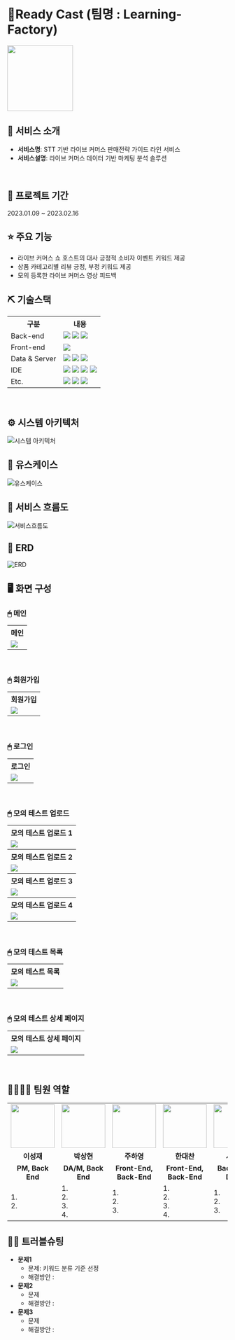 # 🌈Ready Cast (팀명 : Learning-Factory)
<p align="left"><img width = "150px" src="https://user-images.githubusercontent.com/112142281/218611766-709e6c4c-1982-4908-aa58-204c30a7a563.png"/></p>

## 👀 서비스 소개
* <b>서비스명</b>: STT 기반 라이브 커머스 판매전략 가이드 라인 서비스
* <b>서비스설명</b>: 라이브 커머스 데이터 기반 마케팅 분석 솔루션
<br>

## 📅 프로젝트 기간
2023.01.09 ~ 2023.02.16
<br>

## ⭐ 주요 기능
* 라이브 커머스 쇼 호스트의 대사 긍정적 소비자 이벤트 키워드 제공
* 상품 카테고리별 리뷰 긍정, 부정 키워드 제공
* 모의 등록한 라이브 커머스 영상 피드백

## ⛏ 기술스택
<table>
    <tr>
        <th>구분</th>
        <th>내용</th>
    </tr>
    <tr>
        <td>Back-end</td>
        <td>
            <img src="https://img.shields.io/badge/Python-3776AB?style=for-the-badge&logo=Python&logoColor=white"/> 
            <img src="https://img.shields.io/badge/Java-007396?style=for-the-badge&logo=java&logoColor=white"/> 
            <img src="https://img.shields.io/badge/Spring-6DB33F?style=for-the-badge&logo=Spring&logoColor=white"/> 
        </td>
    </tr>
    <tr>
        <td>Front-end</td>
        <td>
            <img src="https://img.shields.io/badge/React-61DAFB?style=for-the-badge&logo=React&logoColor=black">
        </td>
    </tr>
    <tr>
        <td>Data & Server</td>
        <td>
            <img src="https://img.shields.io/badge/Oracle-F80000?style=for-the-badge&logo=Oracle&logoColor=white" />
            <img src="https://img.shields.io/badge/Apache Tomcat 9.0-FFD425?style=for-the-badge&logo=Apache Tomcat&logoColor=black" />
            <img src="https://img.shields.io/badge/Node.js-339933?style=for-the-badge&logo=Node.js&logoColor=white"/> 
        </td>
    </tr>
    <tr>
        <td>IDE</td>
        <td>
            <img src="https://img.shields.io/badge/Eclipse-2C2255?style=for-the-badge&logo=Eclipse&logoColor=white"/>
            <img src="https://img.shields.io/badge/Jupyter-F37626?style=for-the-badge&logo=Jupyter&logoColor=white"/>
            <img src="https://img.shields.io/badge/Google Colab-F9AB00?style=for-the-badge&logo=Google Colab&logoColor=white">
            <img src="https://img.shields.io/badge/VSCode-007ACC?style=for-the-badge&logo=VisualStudioCode&logoColor=white"/>
        </td>
    </tr>
    <tr>
        <td>Etc.</td>
        <td>
            <img src="https://img.shields.io/badge/GitHub-181717?style=for-the-badge&logo=GitHub&logoColor=white" />
            <img src="https://img.shields.io/badge/Slack-4A154B?style=for-the-badge&logo=Slack&logoColor=white" />
            <img src="https://img.shields.io/badge/Notion-000000?style=for-the-badge&logo=Notion&logoColor=white">
        </td>
    </tr>
</table>
<br>

## ⚙ 시스템 아키텍처
![시스템 아키텍처](https://user-images.githubusercontent.com/112142281/218612824-75608aa5-335c-497b-8073-f54552ef4f01.png)
<br>

## 📌 유스케이스
![유스케이스](https://user-images.githubusercontent.com/112142281/218612837-20b2aea9-41e8-4fc5-af2b-8bb03becc76a.png)
<br>

## 📌 서비스 흐름도
![서비스흐름도](https://user-images.githubusercontent.com/112142281/218612848-1ce139dd-051e-4949-8b3a-45f9e76271ca.png)
<br>

## 📌 ERD
![ERD](https://user-images.githubusercontent.com/112142281/218612856-fe64c1c0-ba18-497d-9965-7f0bd0b3486f.png)
<br>

## 🖥 화면 구성

### 🖱 메인
<table>
  <tr>
    <th>메인</th>
  </tr>
  <tr>
    <td><img src="https://user-images.githubusercontent.com/112142281/218613121-c5f48bea-97bb-4858-9aa2-b0ba3512961e.png" /></td>
  </tr>
</table>
<br>

### 🖱 회원가입
<table>
  <tr>
    <th>회원가입</th>
  </tr>
  <tr>
    <td><img src="https://user-images.githubusercontent.com/112142281/218613305-a41bafc8-e740-40bb-b9c1-bccdab595fc4.png" /></td>
  </tr>
</table>
<br>

### 🖱 로그인
<table>
  <tr>
    <th>로그인</th>
  </tr>
  <tr>
    <td><img src="https://user-images.githubusercontent.com/112142281/218613313-be841595-302a-4b61-a04a-c3cb9e31a9b5.png"/></td>
  </tr>
</table>
<br>

### 🖱 모의 테스트 업로드
<table>
  <tr>
    <th>모의 테스트 업로드 1</th>
  </tr>
  <tr>
    <td><img src="https://user-images.githubusercontent.com/112142281/218614246-cb0c1436-4e64-4ea5-8e52-24418147110c.png"/></td>
  </tr>
  <tr>
    <th>모의 테스트 업로드 2</th>
  </tr>
  <tr>
    <td><img src="https://user-images.githubusercontent.com/112142281/218614247-fe817fd0-0d31-44de-abff-83a9a8ecf7f8.png"/></td>
  </tr>
  <tr>
    <th>모의 테스트 업로드 3</th>
  </tr>
  <tr>
    <td><img src="https://user-images.githubusercontent.com/112142281/218614255-a9e34b23-c8d8-42c4-89db-110cb8c03157.png"/></td>
  </tr>
  <tr>
    <th>모의 테스트 업로드 4</th>
  </tr>
  <tr>
    <td><img src="https://user-images.githubusercontent.com/112142281/218623322-fe6ba975-b428-4a32-a139-d6b0b051c2f6.png"/></td>
  </tr>
</table>
<br>

### 🖱 모의 테스트 목록
<table>
  <tr>
    <th>모의 테스트 목록</th>
  </tr>
  <tr>
    <td><img src="https://user-images.githubusercontent.com/112142281/218614495-bf00c019-5b9e-4fe3-88ab-7532da7e90d3.png"/></td>
  </tr>
</table>

<br>

### 🖱 모의 테스트 상세 페이지
<table>
  <tr>
    <th>모의 테스트 상세 페이지</th>
  </tr>
  <tr>
    <td><img src="https://user-images.githubusercontent.com/112142281/218614575-fed30aea-30e1-421f-ad49-71a94349ba4a.png"/></td>
  </tr>
</table>
<br>

## 👨‍👩‍👦‍👦 팀원 역할
<table>
  <tr>
    <td align="center"><img src="https://user-images.githubusercontent.com/112142281/218614854-0537cdb9-4c73-417b-ad2c-e6ac8785881e.png" width="100" height="100"/></td>
    <td align="center"><img src="https://user-images.githubusercontent.com/112142281/218614854-0537cdb9-4c73-417b-ad2c-e6ac8785881e.png" width="100" height="100"/></td>
    <td align="center"><img src="https://user-images.githubusercontent.com/112142281/218614854-0537cdb9-4c73-417b-ad2c-e6ac8785881e.png" width="100" height="100"/></td>
    <td align="center"><img src="https://user-images.githubusercontent.com/112142281/218614854-0537cdb9-4c73-417b-ad2c-e6ac8785881e.png" width="100" height="100"/></td>
    <td align="center"><img src="https://user-images.githubusercontent.com/112142281/218614854-0537cdb9-4c73-417b-ad2c-e6ac8785881e.png" width="100" height="100"/></td>
    <td align="center"><img src="https://user-images.githubusercontent.com/112142281/218614854-0537cdb9-4c73-417b-ad2c-e6ac8785881e.png" width="100" height="100"/></td>
  </tr>
  <tr>
    <td align="center"><strong>이성재</strong></td>
    <td align="center"><strong>박상현</strong></td>
    <td align="center"><strong>주하영</strong></td>
    <td align="center"><strong>한대찬</strong></td>
    <td align="center"><strong>서창국</strong></td>
    <td align="center"><strong>안우중</strong></td>
  </tr>
  <tr>
    <td align="center"><b>PM, Back End</b></td>
    <td align="center"><b>DA/M, Back End</b></td>
    <td align="center"><b>Front-End, Back-End</b></td>
    <td align="center"><b>Front-End, Back-End</b></td>
    <td align="center"><b>Back-End, DA/M</b></td>
    <td align="center"><b>DA/M</b></td>
  </tr>
  <tr>
    <td>
      1. <br>
      2. 
    </td>
    <td>
      1. <br>
      2. <br>
      3. <br>
      4. 
    </td>
    <td>
      1. <br>
      2. <br>
      3. 
    </td>
    <td>
      1. <br>
      2. <br>
      3. <br>
      4. 
    </td>
    <td>
      1. <br> 
      2. <br>
      3. 
    </td>
    <td>
      1. <br> 
      2. <br>
      3. 
    </td>
  </tr>
</table>

## 🤾‍♂️ 트러블슈팅
* <b>문제1</b>
  * 문제: 키워드 분류 기준 선정
  * 해결방안 : 
* <b>문제2</b>
  * 문제
  * 해결방안 :
* <b>문제3</b>
  * 문제
  * 해결방안 : 
